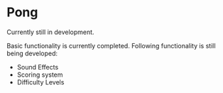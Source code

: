 # Pong

Currently still in development. 

Basic functionality is currently completed. Following functionality is still being developed:
  - Sound Effects
  - Scoring system
  - Difficulty Levels
